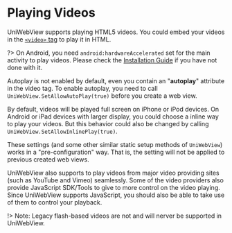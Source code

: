 # Playing Videos

UniWebView supports playing HTML5 videos. You could embed your videos in 
the [`<video>` tag](https://www.w3schools.com/html/html5_video.asp) to play 
it in HTML. 

?> On Android, you need `android:hardwareAccelerated` set for the main activity 
to play videos. Please check the [Installation Guide](/archived/3.5/installation) if 
you have not done with it.

Autoplay is not enabled by default, even you contain an 
"**autoplay**" attribute in the video tag. To enable autoplay, you need to 
call `UniWebView.SetAllowAutoPlay(true)` before you create a web view.

By default, videos will be played full screen on iPhone or iPod devices. On Android 
or iPad devices with larger display, you could choose a inline way to play your videos.
But this behavior could also be changed by calling `UniWebView.SetAllowInlinePlay(true)`.

These settings (and some other similar static setup methods of `UniWebView`) works in a 
"pre-configuration" way. That is, the setting will not be applied to previous 
created web views.

UniWebView also supports to play videos from major video providing sites
 (such as YouTube and Vimeo) seamlessly. Some of the video providers also 
 provide JavaScript SDK/Tools to give to more control on the video playing. 
 Since UniWebView supports JavaScript, you should also be able to take use 
 of them to control your playback.

!> Note: Legacy flash-based videos are not and will nerver be supported in UniWebView.
